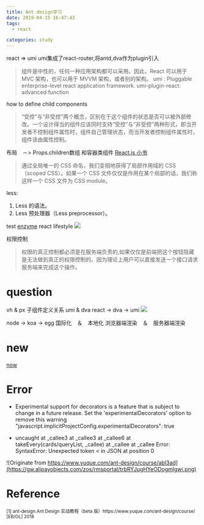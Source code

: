 ```yaml
---
title: Ant design学习
date: 2019-04-15 16:47:43
tags:
  - react

categories: study
---
```

react => umi
umi集成了react-router,将antd,dva作为plugin引入
>组件是中性的，任何一种应用架构都可以采用。因此，React 可以用于 MVC 架构，也可以用于 MVVM 架构，或者别的架构。
umi : Pluggable enterprise-level react application framework.
umi-plugin-react: advanced function

how to define child components

>“受控”与“非受控”两个概念，区别在于这个组件的状态是否可以被外部修改。一个设计得当的组件应该同时支持“受控”与“非受控”两种形式，即当开发者不控制组件属性时，组件自己管理状态，而当开发者控制组件属性时，组件该由属性控制。

布局　－> Props.children数组 和容器类组件 
[React.js 小书](http://huziketang.mangojuice.top/books/react/)

>通过全局唯一的 CSS 命名，我们变相地获得了局部作用域的 CSS（scoped CSS）。如果一个 CSS 文件仅仅是作用在某个局部的话，我们称这样一个 CSS 文件为 CSS module。

less:
  1. Less 的语法。
  2. Less 预处理器（Less preprocessor）。

test
[enzyme](https://airbnb.io/enzyme/)
react lifestyle
![](https://cdn.yuque.com/lark/0/2018/png/5482/1528371738002-2a20482c-f375-45d0-a7e9-3492e2496b0f.png)

权限控制
>权限的真正控制都必须是在服务端负责的,如果仅仅是前端把这个按钮隐藏是无法做到真正的权限控制的。因为理论上用户可以直接发送一个接口请求服务端来完成这个操作。
# question
vh & px
子组件定义关系
umi & dva
  react -> dva -> umi
  ![](https://gw.alipayobjects.com/zos/rmsportal/hawpVKfSgndqDucTgjJQ.png)

  node -> koa -> egg
国际化　＆　本地化
浏览器端渲染　＆　服务器端渲染

# new
[now](https://zeit.co/now)

# Error
- Experimental support for decorators is a feature that is subject to change in a future release. Set the 'experimentalDecorators' option to remove this warning
"javascript.implicitProjectConfig.experimentalDecorators": true

- uncaught at _callee3 at _callee3 
 at _callee6 
 at takeEvery(cards/queryList, _callee) 
 at _callee 
 at _callee 
 Error: SyntaxError: Unexpected token < in JSON at position 0

![Originate from https://www.yuque.com/ant-design/course/abl3ad](https://gw.alipayobjects.com/zos/rmsportal/trbRYJugHYeODogmIgwi.png)
# Reference
<small>
[1] ant-design.Ant Design 实战教程（beta 版）https://www.yuque.com/ant-design/course/ [EB/OL] 2018
</small>